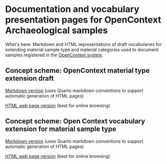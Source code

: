 # Documentation and vocabulary presentation pages for OpenContext Archaeological samples

What's here:
Markdown and HTML representations of draft vocabularies for extending material sample type and material categories used to document samples registered in the [OpenContext system](https://opencontext.org/about/). 

## Concept scheme: OpenContext material type extension draft
[Markdown version](https://isamplesorg.github.io/metadata_profile_archaeology/opencontext_material_extension.md) (uses Quarto markdown conventions to support automatic generation of HTML pages)

[HTML web page version](https://isamplesorg.github.io/metadata_profile_archaeology/opencontext_material_extension.html) (best for online browsing)

## Concept scheme: Open Context vocabulary extension for material sample type
[Markdown version](https://isamplesorg.github.io/metadata_profile_archaeology/opencontext_materialsampletype.md) (uses Quarto markdown conventions to support automatic generation of HTML pages)

[HTML web page version](https://isamplesorg.github.io/metadata_profile_archaeology/opencontext_materialsampletype.html) (best for online browsing)
